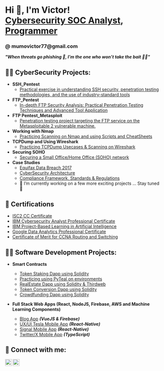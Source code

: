 <h1>Hi 👋, I'm Victor! <br/>
  <a href="">Cybersecurity SOC Analyst</a>,
  <a href="https://github.com/Mumo01">Programmer</a>
  <h3>@ mumovictor77@gmail.com</br></h3>
  
  <b><i>"When threats go phishing 🎣, I’m the one who won’t take the bait 🙅‍♂️"</i></b>
  
<h2>👨‍💻 CyberSecurity Projects:</h2>

- <b>SSH_Pentest</b>
  - [Practical exercise in understanding SSH security, penetration testing methodologies, and the use of industry-standard tools](https://github.com/Mumo01/ssh_pentest)
- <b>FTP_Pentest</b>
  - [In-depth FTP Security Analysis: Practical Penetration Testing Techniques and Advanced Tool Application](https://github.com/Mumo01/ftp_pentest)
- <b>FTP Pentest_Metasploit</b>
  - [Penetration testing project targeting the FTP service on the Metasploitable 2 vulnerable machine.](https://github.com/Mumo01/ftppentest_metasploitable2)
- <b>Working with Nmap</b>
  - [Practicing Scanning on Nmap and using Scripts and CheatSheets](https://github.com/Mumo01/Nmap_walkthrough)
- <b>TCPDump and Using Wireshark</b>
  - [Practicing TCPDump Usecases & Scanning on Wireshark](https://github.com/Mumo01/tcpdump)
- <b>Securing SOHO</b>
  - [Securing a Small Office/Home Office (SOHO) network](https://github.com/Mumo01/soho_network)
- <b>Case Studies</b>
  - [Equifax Data Breach 2017](https://github.com/Mumo01/equifax_casestudy)
  - [CyberSecurity Architecture](https://github.com/Mumo01/cs_architecture_casestudy)
  - [Compliance Framework, Standards & Regulations](https://github.com/Mumo01/compliance_casestudy/blob/main/README.md)
  - 🔭 I’m currently working on a few more exciting projects ... Stay tuned 👀
    
<h2>📝 Certifications</h2> 

- [ISC2 CC Certificate]() 
- [IBM Cybersecurity Analyst Professional Certificate]()
- [IBM Project-Based Learning in Artificial Intelligence]()
- [Google Data Analytics Professional Certificate]()
- [Certificate of Merit for CCNA Routing and Switching]()



<h2>👨‍💻 Software Development Projects:</h2>

- <b> Smart Contracts </b>
  - [Token Staking Dapp using Solidity](https://github.com/Mumo01/token_stacking_dapp.git)
  - [Practicing using PyTeal on environments](https://github.com/Mumo01/pyteal_playground.git)
  - [RealEstate Dapp using Solidity & Thirdweb](https://github.com/Mumo01/real-estate-solidity.git)
  - [Token Conversion Dapp using Solidity](https://github.com/Mumo01/cryptPrinceWeb3.git)
  - [Crowdfunding Dapp using Solidity](https://github.com/Mumo01/CrowdFunding.git)
    
- <b>Full Stack Web Apps (React, NodeJS, Firebase, AWS and Machine Learning Components)</b>
  - [Blog App](https://github.com/Mumo01/blogPrince) <b><i>(VueJS & Firebase)</b></i>
  - [UX/UI Tesla Mobile App](https://github.com/Mumo01/TeslaAppClone.git) <b><i>(React-Native)</i></b>
  - [Signal Mobile App](https://github.com/Mumo01/SignalClone.git) <b><i>(React-Native)</i></b>
  - [Twitter/X Mobile App](https://github.com/Mumo01/TwitterClone.git) <b><i>(TypeScript)</i></b>



<h2> 🤳 Connect with me:</h2>

[<img align="left" alt="MumoVictor | LinkedIn" width="22px" src="https://cdn.jsdelivr.net/npm/simple-icons@v3/icons/linkedin.svg" />][linkedin]
[<img align="left" alt="MumoVictor | Instagram" width="22px" src="https://cdn.jsdelivr.net/npm/simple-icons@v3/icons/instagram.svg" />][Instagram]

[instagram]: https://www.instagram.com//
[linkedin]: https://www.linkedin.com/in/victor-prince-mvp19//




<!--


Here are some ideas to get you started:

- 🔭 I’m currently working on ...
- 🌱 I’m currently learning ...
- 👯 I’m looking to collaborate on ...
- 🤔 I’m looking for help with ...
- 💬 Ask me about ...
- 📫 How to reach me: ...
- 😄 Pronouns: ...
- ⚡ Fun fact: ...
-->
